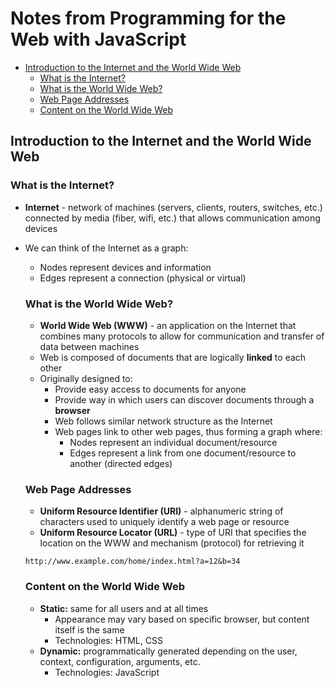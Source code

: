 # Notes from Programming for the Web with JavaScript


<!-- MDTOC maxdepth:6 firsth1:0 numbering:0 flatten:0 bullets:1 updateOnSave:1 -->

- [Introduction to the Internet and the World Wide Web](#Introduction-to-the-Internet-and-the-World-Wide-Web)   
   - [What is the Internet?](#What-is-the-Internet)   
   - [What is the World Wide Web?](#What-is-the-World-Wide-Web)   
   - [Web Page Addresses](#Web-Page-Addresses)   
   - [Content on the World Wide Web](#Content-on-the-World-Wide-Web)   

<!-- /MDTOC -->

## Introduction to the Internet and the World Wide Web

### What is the Internet?

* **Internet** - network of machines (servers, clients, routers, switches, etc.) connected by media (fiber, wifi, etc.) that allows communication among devices
* We can think of the Internet as a graph:
  * Nodes represent devices and information
  * Edges represent a connection (physical or virtual)

  ### What is the World Wide Web?

  * **World Wide Web (WWW)** - an application on the Internet that combines many protocols to allow for communication and transfer of data between machines
  * Web is composed of documents that are logically **linked** to each other
  * Originally designed to:
    * Provide easy access to documents for anyone
    * Provide way in which users can discover documents through a **browser**
    * Web follows similar network structure as the Internet
    * Web pages link to other web pages, thus forming a graph where:
      * Nodes represent an individual document/resource
      * Edges represent a link from one document/resource to another (directed edges)

  ### Web Page Addresses

  * **Uniform Resource Identifier (URI)** - alphanumeric string of characters used to uniquely identify a web page or resource
  * **Uniform Resource Locator (URL)** - type of URI that specifies the location on the WWW and mechanism (protocol) for retrieving it

  ```
  http://www.example.com/home/index.html?a=12&b=34
  ```

  ### Content on the World Wide Web

  * **Static:** same for all users and at all times
    * Appearance may vary based on specific browser, but content itself is the same
    * Technologies: HTML, CSS
  * **Dynamic:** programmatically generated depending on the user, context, configuration, arguments, etc.
    * Technologies: JavaScript
